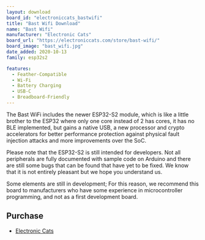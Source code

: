 ```yaml
---
layout: download
board_id: "electroniccats_bastwifi"
title: "Bast Wifi Download"
name: "Bast Wifi"
manufacturer: "Electronic Cats"
board_url: "https://electroniccats.com/store/bast-wifi/"
board_image: "bast_wifi.jpg"
date_added: 2020-10-13
family: esp32s2

features:
  - Feather-Compatible
  - Wi-Fi
  - Battery Charging
  - USB-C
  - Breadboard-Friendly
---
```


The Bast WiFi includes the newer ESP32-S2 module, which is like a little brother to the ESP32 where only one core instead of 2 has cores, it has no BLE implemented, but gains a native USB, a new processor and crypto accelerators for better performance protection against physical fault injection attacks and more improvements over the SoC.

Please note that the ESP32-S2 is still intended for developers. Not all peripherals are fully documented with sample code on Arduino and there are still some bugs that can be found that have yet to be fixed. We know that it is not entirely pleasant but we hope you understand us.

Some elements are still in development; For this reason, we recommend this board to manufacturers who have some experience in microcontroller programming, and not as a first development board.

## Purchase
* [Electronic Cats](https://electroniccats.com/store/bast-wifi/)
